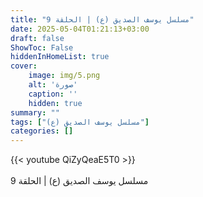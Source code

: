 ```yaml
---
title: "مسلسل يوسف الصديق (ع) | الحلقة 9"
date: 2025-05-04T01:21:13+03:00
draft: false
ShowToc: False
hiddenInHomeList: true
cover:
    image: img/5.png
    alt: 'صورة'
    caption: ''
    hidden: true
summary: ""
tags: ["مسلسل يوسف الصديق (ع)"]
categories: []
---
```


{{< youtube QiZyQeaE5T0 >}}  
 <br>
مسلسل يوسف الصديق (ع) | الحلقة 9